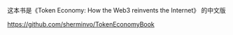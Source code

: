 这本书是《Token Economy: How the Web3 reinvents the Internet》 的中文版

https://github.com/sherminvo/TokenEconomyBook
